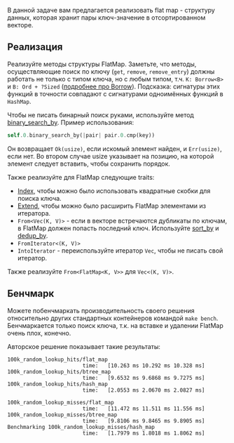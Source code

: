 В данной задаче вам предлагается реализовать flat map - структуру данных, которая хранит
пары ключ-значение в отсортированном векторе.

## Реализация

Реализуйте методы структуры FlatMap. Заметьте, что методы, осуществляющие поиск по ключу
(`get`, `remove`, `remove_entry`) должны работать не только с типом ключа, но с любым
типом, т.ч. `K: Borrow<B>` и `B: Ord + ?Sized` ([подробнее про Borrow](https://doc.rust-lang.org/std/borrow/trait.Borrow.html)). Подсказка: сигнатуры этих функций
в точности совпадают с сигнатурами одноимённых функций в `HashMap`.

Чтобы не писать бинарный поиск руками, используйте метод [binary_search_by](https://doc.rust-lang.org/std/primitive.slice.html#method.binary_search_by). Пример использования:

```rust
self.0.binary_search_by(|pair| pair.0.cmp(key))
```

Он возвращает `Ok(usize)`, если искомый элемент найден, и `Err(usize)`, если нет.
Во втором случае usize указывает на позицию, на которой элемент следует вставить,
чтобы сохранить порядок.

Также реализуйте для FlatMap следующие traits:
* [Index](https://doc.rust-lang.org/std/ops/trait.Index.html), чтобы можно было
использовать квадратные скобки для поиска ключа.
* [Extend](https://doc.rust-lang.org/std/iter/trait.Extend.html), чтобы можно было
расширить FlatMap элементами из итератора.
* `From<Vec(K, V)>` - если в векторе встречаются дубликаты по ключам, в FlatMap
должен попасть последний ключ. Используйте [sort_by](https://doc.rust-lang.org/std/primitive.slice.html#method.sort_by) и [dedup_by](https://doc.rust-lang.org/std/vec/struct.Vec.html#method.dedup_by).
* `FromIterator<(K, V)>`
* `IntoIterator` - переиспользуйте итератор `Vec`, чтобы не писать свой итератор.

Также реализуйте `From<FlatMap<K, V>>` для `Vec<(K, V)>`.

## Бенчмарк

Можете побенчмаркать производительность своего решения относительно других стандартных
контейнеров командой `make bench`. Бенчмаркается только поиск ключа, т.к. на вставке
и удалении FlatMap очень плох, конечно.

Авторское решение показывает такие результаты:

```
100k_random_lookup_hits/flat_map
                        time:   [10.263 ms 10.292 ms 10.328 ms]
100k_random_lookup_hits/btree_map
                        time:   [9.6532 ms 9.6868 ms 9.7275 ms]
100k_random_lookup_hits/hash_map
                        time:   [2.0553 ms 2.0670 ms 2.0827 ms]

100k_random_lookup_misses/flat_map
                        time:   [11.472 ms 11.511 ms 11.556 ms]
100k_random_lookup_misses/btree_map
                        time:   [9.8106 ms 9.8465 ms 9.8905 ms]
Benchmarking 100k_random_lookup_misses/hash_map
                        time:   [1.7979 ms 1.8018 ms 1.8062 ms]
```
